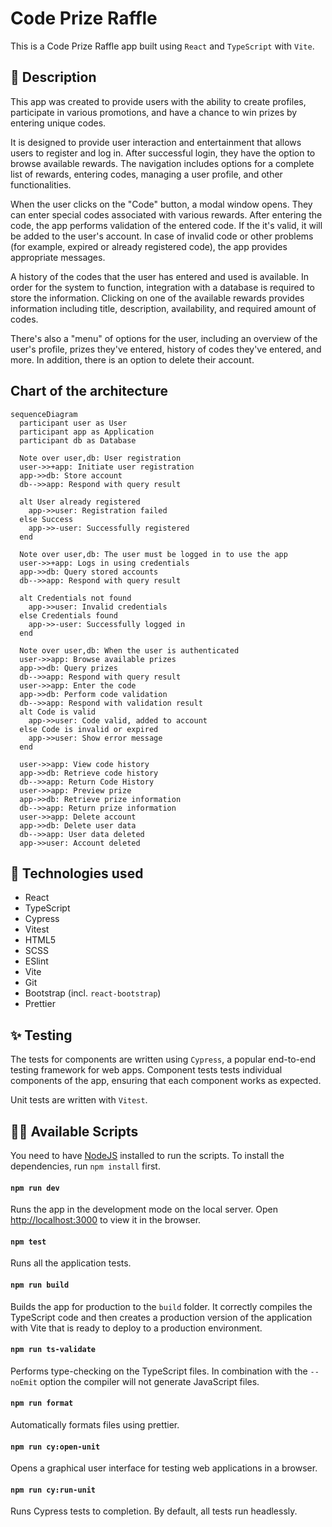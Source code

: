 # Code Prize Raffle

This is a Code Prize Raffle app built using `React` and `TypeScript` with `Vite`.

## :scroll: Description

This app was created to provide users with the ability to create profiles, participate in various promotions, and have a chance to win prizes by entering unique codes.

It is designed to provide user interaction and entertainment that allows users to register and log in. After successful login, they have the option to browse available rewards. The navigation includes options for a complete list of rewards, entering codes, managing a user profile, and other functionalities.

When the user clicks on the "Code" button, a modal window opens. They can enter special codes associated with various rewards. After entering the code, the app performs validation of the entered code. If the it's valid, it will be added to the user's account. In case of invalid code or other problems (for example, expired or already registered code), the app provides appropriate messages.

A history of the codes that the user has entered and used is available. In order for the system to function, integration with a database is required to store the information. Clicking on one of the available rewards provides information including title, description, availability, and required amount of codes.

There's also a "menu" of options for the user, including an overview of the user's profile, prizes they've entered, history of codes they've entered, and more. In addition, there is an option to delete their account.

## Chart of the architecture

```mermaid
sequenceDiagram
  participant user as User
  participant app as Application
  participant db as Database

  Note over user,db: User registration
  user->>+app: Initiate user registration
  app->>db: Store account
  db-->>app: Respond with query result

  alt User already registered
    app->>user: Registration failed
  else Success
    app->>-user: Successfully registered
  end

  Note over user,db: The user must be logged in to use the app
  user->>+app: Logs in using credentials
  app->>db: Query stored accounts
  db-->>app: Respond with query result

  alt Credentials not found
    app->>user: Invalid credentials
  else Credentials found
    app->>-user: Successfully logged in
  end

  Note over user,db: When the user is authenticated
  user->>app: Browse available prizes
  app->>db: Query prizes
  db-->>app: Respond with query result
  user->>app: Enter the code
  app->>db: Perform code validation
  db-->>app: Respond with validation result
  alt Code is valid
    app->>user: Code valid, added to account
  else Code is invalid or expired
    app->>user: Show error message
  end

  user->>app: View code history
  app->>db: Retrieve code history
  db-->>app: Return Code History
  user->>app: Preview prize
  app->>db: Retrieve prize information
  db-->>app: Return prize information
  user->>app: Delete account
  app->>db: Delete user data
  db-->>app: User data deleted
  app->>user: Account deleted
```

## :briefcase: Technologies used

- React
- TypeScript
- Cypress
- Vitest
- HTML5
- SCSS
- ESlint
- Vite
- Git
- Bootstrap (incl. `react-bootstrap`)
- Prettier

## :sparkles: Testing

The tests for components are written using `Cypress`, a popular end-to-end testing framework for web apps. Component tests tests individual components of the app, ensuring that each component works as expected.

Unit tests are written with `Vitest`.

## :woman_juggling: Available Scripts

You need to have [NodeJS](https://nodejs.org/en/) installed to run the scripts. To install the dependencies, run `npm install` first.

#### `npm run dev`

Runs the app in the development mode on the local server.
Open [http://localhost:3000](http://localhost:3000) to view it in the browser.

#### `npm test`

Runs all the application tests.

#### `npm run build`

Builds the app for production to the `build` folder.
It correctly compiles the TypeScript code and then creates a production version of the application with Vite that is ready to deploy to a production environment.

#### `npm run ts-validate`

Performs type-checking on the TypeScript files. In combination with the `--noEmit` option the compiler will not generate JavaScript files.

#### `npm run format`

Automatically formats files using prettier.

#### `npm run cy:open-unit`

Opens a graphical user interface for testing web applications in a browser.

#### `npm run cy:run-unit`

Runs Cypress tests to completion. By default, all tests run headlessly.
